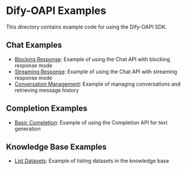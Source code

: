 # Dify-OAPI Examples

This directory contains example code for using the Dify-OAPI SDK.

## Chat Examples
- [Blocking Response](./chat/blocking_response.py): Example of using the Chat API with blocking response mode
- [Streaming Response](./chat/streaming_response.py): Example of using the Chat API with streaming response mode
- [Conversation Management](./chat/conversation_management.py): Example of managing conversations and retrieving message history

## Completion Examples
- [Basic Completion](./completion/basic_completion.py): Example of using the Completion API for text generation

## Knowledge Base Examples
- [List Datasets](./knowledge_base/list_datasets.py): Example of listing datasets in the knowledge base
